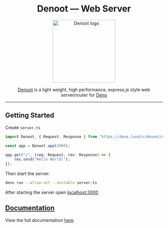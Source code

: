 
<div align="center">
    <h1>
        Denoot — Web Server
    </h1>
    <img src="https://i.imgur.com/20W1wHg.png" alt="Denoot logo" style="width:200px;" width="200" />
    <p><a href="https://denoot.dev">Denoot</a> is a light weight, high performance, express.js style web server/router for <a href="https://deno.land">Deno</a></p>
</div>

***

## Getting Started


Create `server.ts`
```ts
import Denoot, { Request, Response } from "https://deno.land/x/denoot/mod.ts";

const app = Denoot.app(3000);

app.get("/", (req: Request, res: Response) => {
    res.send("Hello World!");
});
```
Then start the server:
```sh
deno run --allow-net --unstable server.ts
```
After starting the server open [localhost:3000](http://localhost:3000) 

## [Documentation](https://denoot.dev/creating-denoot-app)
View the full documentation [here](https://denoot.dev/creating-denoot-app).